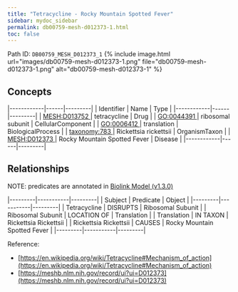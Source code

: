 ```yaml
---
title: "Tetracycline - Rocky Mountain Spotted Fever"
sidebar: mydoc_sidebar
permalink: db00759-mesh-d012373-1.html
toc: false 
---
```



Path ID: `DB00759_MESH_D012373_1`
{% include image.html url="images/db00759-mesh-d012373-1.png" file="db00759-mesh-d012373-1.png" alt="db00759-mesh-d012373-1" %}

## Concepts

|------------|------|---------|
| Identifier | Name | Type    |
|------------|------|---------|
| <a href="https://identifiers.org/MESH:D013752">MESH:D013752 </a> | tetracycline | Drug |
| <a href="https://identifiers.org/GO:0044391">GO:0044391 </a> | ribosomal subunit | CellularComponent |
| <a href="https://identifiers.org/GO:0006412">GO:0006412 </a> | translation | BiologicalProcess |
| <a href="https://identifiers.org/taxonomy:783">taxonomy:783 </a> | Rickettsia rickettsii | OrganismTaxon |
| <a href="https://identifiers.org/MESH:D012373">MESH:D012373 </a> | Rocky Mountain Spotted Fever | Disease |
|------------|------|---------|

## Relationships


NOTE: predicates are annotated in <a href="https://github.com/biolink/biolink-model/releases/tag/v1.3.0">Biolink Model (v1.3.0)</a>

|---------|-----------|---------|
| Subject | Predicate | Object  |
|---------|-----------|---------|
| Tetracycline | DISRUPTS | Ribosomal Subunit |
| Ribosomal Subunit | LOCATION OF | Translation |
| Translation | IN TAXON | Rickettsia Rickettsii |
| Rickettsia Rickettsii | CAUSES | Rocky Mountain Spotted Fever |
|---------|-----------|---------|

Reference: 
  - [https://en.wikipedia.org/wiki/Tetracycline#Mechanism_of_action](https://en.wikipedia.org/wiki/Tetracycline#Mechanism_of_action)
  - [https://meshb.nlm.nih.gov/record/ui?ui=D012373](https://meshb.nlm.nih.gov/record/ui?ui=D012373)
